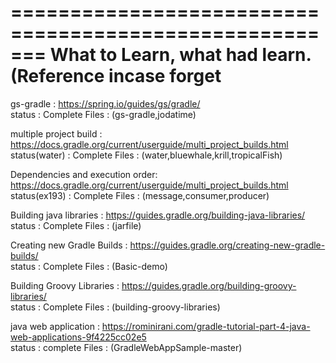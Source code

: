 =======================================================
What to Learn, what had learn. (Reference incase forget
=======================================================

gs-gradle			: https://spring.io/guides/gs/gradle/  					
		status		: Complete
		Files		: (gs-gradle,jodatime)

multiple project build		: https://docs.gradle.org/current/userguide/multi_project_builds.html	
		status(water)	: Complete
		Files		: (water,bluewhale,krill,tropicalFish)

Dependencies and execution order: https://docs.gradle.org/current/userguide/multi_project_builds.html	
		status(ex193)	: Complete
		Files		: (message,consumer,producer)

Building java libraries		: https://guides.gradle.org/building-java-libraries/			
		status		: Complete
		Files		: (jarfile)

Creating new Gradle Builds	: https://guides.gradle.org/creating-new-gradle-builds/			
		status		: Complete
		Files		: (Basic-demo)

Building Groovy Libraries	: https://guides.gradle.org/building-groovy-libraries/			
		status		: Complete
		Files		: (building-groovy-libraries)

java web application		: https://rominirani.com/gradle-tutorial-part-4-java-web-applications-9f4225cc02e5	
		status		: complete
		Files		: (GradleWebAppSample-master)